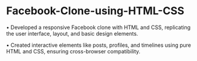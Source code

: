 # Facebook-Clone-using-HTML-CSS
•	Developed a responsive Facebook clone with HTML and CSS, replicating the user interface, layout, and basic design elements. 

•	Created interactive elements like posts, profiles, and timelines using pure HTML and CSS, ensuring cross-browser compatibility.

